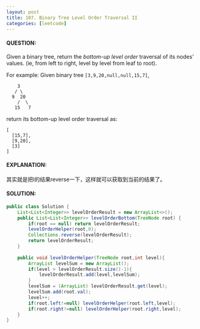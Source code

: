 ```yaml
---
layout: post
title: 107. Binary Tree Level Order Traversal II
categories: [leetcode]
---
```


#### QUESTION:

Given a binary tree, return the *bottom-up level order* traversal of its nodes' values. (ie, from left to right, level by level from leaf to root).

For example:
Given binary tree `[3,9,20,null,null,15,7]`,

```
    3
   / \
  9  20
    /  \
   15   7
```

return its bottom-up level order traversal as:

```
[
  [15,7],
  [9,20],
  [3]
]
```

#### EXPLANATION:

其实就是把I的结果reverse一下，这样就可以获取到当前的结果了。

#### SOLUTION:

```java
public class Solution {
    List<List<Integer>> levelOrderResult = new ArrayList<>();
    public List<List<Integer>> levelOrderBottom(TreeNode root) {
        if(root == null) return levelOrderResult;
        levelOrderHelper(root,0);
        Collections.reverse(levelOrderResult);
        return levelOrderResult;
    }
    
    public void levelOrderHelper(TreeNode root,int level){
        ArrayList levelSum = new ArrayList();
        if(level > levelOrderResult.size()-1){
            levelOrderResult.add(level,levelSum);
        }
        levelSum = (ArrayList) levelOrderResult.get(level);
        levelSum.add(root.val);
        level++;
        if(root.left!=null) levelOrderHelper(root.left,level);
        if(root.right!=null) levelOrderHelper(root.right,level);
    }
}
```

